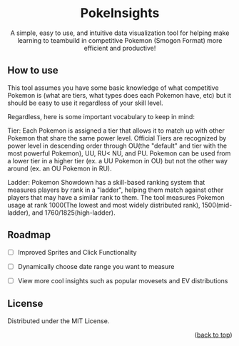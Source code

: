 <!-- Improved compatibility of back to top link: See: https://github.com/othneildrew/Best-README-Template/pull/73 -->
<a id="readme-top"></a>
<!--
*** Thanks for checking out the Best-README-Template. If you have a suggestion
*** that would make this better, please fork the repo and create a pull request
*** or simply open an issue with the tag "enhancement".
*** Don't forget to give the project a star!
*** Thanks again! Now go create something AMAZING! :D
-->



<!-- PROJECT SHIELDS -->
<!--
*** I'm using markdown "reference style" links for readability.
*** Reference links are enclosed in brackets [ ] instead of parentheses ( ).
*** See the bottom of this document for the declaration of the reference variables
*** for contributors-url, forks-url, etc. This is an optional, concise syntax you may use.
*** https://www.markdownguide.org/basic-syntax/#reference-style-links
-->


<!-- PROJECT LOGO -->
<div align="center">
    <h1><strong>PokeInsights</strong></h1>
</div>

  <p align="center">
    A simple, easy to use, and intuitive data visualization tool for helping make learning to teambuild in competitive Pokemon (Smogon Format) more efficient and productive!
  </p>
</div>



<!-- ABOUT THE PROJECT -->
## How to use

This tool assumes you have some basic knowledge of what competitive Pokemon is (what are tiers, what types does each Pokemon have, etc) but it should be easy to use it regardless of your skill level.

Regardless, here is some important vocabulary to keep in mind:

Tier: Each Pokemon is assigned a tier that allows it to match up with other Pokemon that share the same power level. Official Tiers are recognized by power level in descending order through OU(the "default" and tier with the most powerful Pokemon), UU, RU< NU, and PU. Pokemon can be used from a lower tier in a higher tier (ex. a UU Pokemon in OU) but not the other way around (ex. an OU Pokemon in RU). 

Ladder: Pokemon Showdown has a skill-based ranking system that measures players by rank in a "ladder", helping them match against other players that may have a similar rank to them. The tool measures Pokemon usage at rank 1000(The lowest and most widely distributed rank), 1500(mid-ladder), and 1760/1825(high-ladder).


<!-- ROADMAP -->
## Roadmap

- [ ] Improved Sprites and Click Functionality
- [ ] Dynamically choose date range you want to measure
- [ ] View more cool insights such as popular movesets and EV distributions


<!-- LICENSE -->
## License

Distributed under the MIT License. 

<p align="right">(<a href="#readme-top">back to top</a>)</p>


